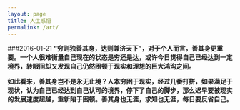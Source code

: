 ```yaml
---
layout: page
title: 人生感悟
permalink: /art/
---
```


###2016-01-21
**“穷则独善其身，达则兼济天下”，对于个人而言，善其身更重要。一个人很难衡量自己现在的状态是穷还是达，或许今日觉得自己已经达到一定境界，转眼间却又发现自己仍然困顿于现实和理想的巨大鸿沟之间。**

**如此看来，善其身岂不是永无止境？人本穷困于现实，经过几番打拼，如果满足于现状，认为自己已经达到自己认可的境界，停下了自己的脚步，那么迟早要被现实的发展速度超越，重新陷于困顿。善其身也无涯，求知也无涯，每日要反省自己。**
